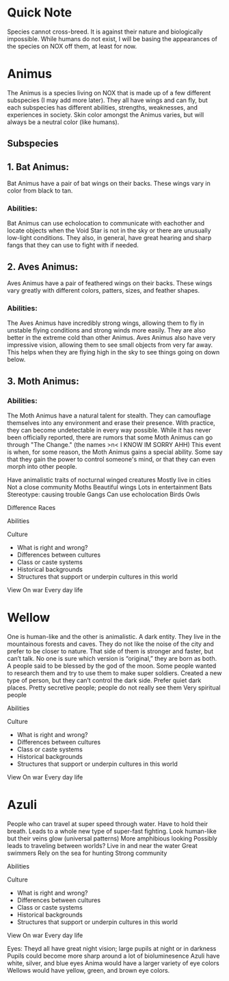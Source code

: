 # Quick Note
Species cannot cross-breed. It is against their nature and biologically impossible. While humans do not exist, I will be basing the appearances of the species on NOX off them, at least for now.

# Animus
The Animus is a species living on NOX that is made up of a few different subspecies (I may add more later). They all have wings and can fly, but each subspecies has different abilities, strengths, weaknesses, and experiences in society. Skin color amongst the Animus varies, but will always be a neutral color (like humans).

## Subspecies

## 1. Bat Animus:
Bat Animus have a pair of bat wings on their backs. These wings vary in color from black to tan. 

### Abilities:
Bat Animus can use echolocation to communicate with eachother and locate objects when the Void Star is not in the sky or there are unusually low-light conditions. They also, in general, have great hearing and sharp fangs that they can use to fight with if needed. 


## 2. Aves Animus: 
Aves Animus have a pair of feathered wings on their backs. These wings vary greatly with different colors, patters, sizes, and feather shapes. 

### Abilities:
The Aves Animus have incredibly strong wings, allowing them to fly in unstable flying conditions and strong winds more easily. They are also better in the extreme cold than other Animus. Aves Animus also have very impressive vision, allowing them to see small objects from very far away. This helps when they are flying high in the sky to see things going on down below. 


## 3. Moth Animus:

### Abilities:
The Moth Animus have a natural talent for stealth. They can camouflage themselves into any environment and erase their presence. With practice, they can become undetectable in every way possible. While it has never been officially reported, there are rumors that some Moth Animus can go through "The Change." (the names >n< I KNOW IM SORRY AHH) This event is when, for some reason, the Moth Animus gains a special ability. Some say that they gain the power to control someone's mind, or that they can even morph into other people. 


Have animalistic traits of nocturnal winged creatures
Mostly live in cities
Not a close community
Moths
Beautiful wings
Lots in entertainment 
Bats
Stereotype: causing trouble 
Gangs
Can use echolocation 
Birds
Owls

Difference Races



Abilities 

Culture
- What is right and wrong?
- Differences between cultures
- Class or caste systems
- Historical backgrounds
- Structures that support or underpin cultures in this world

View On war
Every day life



# Wellow
One is human-like and the other is animalistic. A dark entity. 
They live in the mountainous forests and caves.
They do not like the noise of the city and prefer to be closer to nature.
That side of them is stronger and faster, but can’t talk. 
No one is sure which version is “original,” they are born as both. 
A people said to be blessed by the god of the moon.
Some people wanted to research them and try to use them to make super soldiers. Created a new type of person, but they can’t control the dark side. 
Prefer quiet dark places.
Pretty secretive people; people do not really see them
Very spiritual people

Abilities 

Culture
- What is right and wrong?
- Differences between cultures
- Class or caste systems
- Historical backgrounds
- Structures that support or underpin cultures in this world

View On war
Every day life


# Azuli
People who can travel at super speed through water. 
Have to hold their breath. 
Leads to a whole new type of super-fast fighting. 
Look human-like but their veins glow (universal patterns)
More amphibious looking
Possibly leads to traveling between worlds?
Live in and near the water
Great swimmers
Rely on the sea for hunting
Strong community 

Abilities

Culture
- What is right and wrong?
- Differences between cultures
- Class or caste systems
- Historical backgrounds
- Structures that support or underpin cultures in this world

View On war
Every day life


Eyes:
Theyd all have great night vision; large pupils at night or in darkness
Pupils could become more sharp around a lot of bioluminesence 
Azuli have white, silver, and blue eyes
Anima would have a larger variety of eye colors
Wellows would have yellow, green, and brown eye colors.

